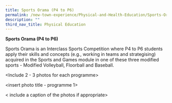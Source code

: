 ```yaml
---
title: Sports Orama (P4 to P6)
permalink: /new-town-experience/Physical-and-Health-Education/Sports-Orama/
description: ""
third_nav_title: Physical Education
---
```


**Sports Orama (P4 to P6)**

Sports Orama is an Interclass Sports Competition where P4 to P6 students apply their skills and concepts (e.g., working in teams and strategising) acquired in the Sports and Games module in one of these three modified sports - Modified Volleyball, Floorball and Baseball. 

<Include 2 - 3 photos for each programme>

<insert photo title - programme 1>

< include a caption of the photos if appropriate>
